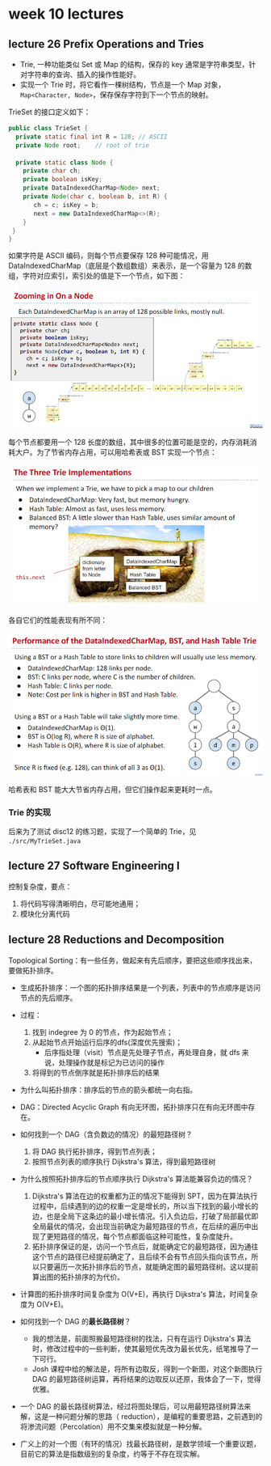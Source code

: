 # week 10 lectures

## lecture 26 Prefix Operations and Tries

- Trie, 一种功能类似 Set 或 Map 的结构，保存的 key 通常是字符串类型，针对字符串的查询、插入的操作性能好。
- 实现一个 Trie 时，将它看作一棵树结构，节点是一个 Map 对象，`Map<Character, Node>`，保存保存字符到下一个节点的映射。

TrieSet 的接口定义如下：

```java
public class TrieSet {
  private static final int R = 128; // ASCII
  private Node root;	// root of trie

  private static class Node {
    private char ch;  
    private boolean isKey;   
    private DataIndexedCharMap<Node> next;
    private Node(char c, boolean b, int R) {
       ch = c; isKey = b;
       next = new DataIndexedCharMap<>(R);
    }
 }
}
```

如果字符是 ASCII 编码，则每个节点要保存 128 种可能情况，用 DataIndexedCharMap（底层是个数组数组）来表示，是一个容量为 128 的数组，字符对应索引，索引处的值是下一个节点，如下图：

![trie-node](./images/trie-node.png)

每个节点都要用一个 128 长度的数组，其中很多的位置可能是空的，内存消耗消耗大户。为了节省内存占用，可以用哈希表或 BST 实现一个节点：

![three-trie-implementations](./images/three-trie-implementations.png)

各自它们的性能表现有所不同：

![performance-trie-node](./images/performance-trie-node.png)

哈希表和 BST 能大大节省内存占用，但它们操作起来更耗时一点。

### Trie 的实现

后来为了测试 disc12 的练习题，实现了一个简单的 Trie，见 `./src/MyTrieSet.java`

## lecture 27 Software Engineering I

控制复杂度，要点：
   1. 将代码写得清晰明白，尽可能地通用；
   2. 模块化分离代码

## lecture 28 Reductions and Decomposition

Topological Sorting：有一些任务，做起来有先后顺序，要把这些顺序找出来，要做拓扑排序。

- 生成拓扑排序：一个图的拓扑排序结果是一个列表，列表中的节点顺序是访问节点的先后顺序。
- 过程：
   1. 找到 indegree 为 0 的节点，作为起始节点；
   2. 从起始节点开始运行后序的dfs(深度优先搜索)；
      - 后序指处理（visit）节点是先处理子节点，再处理自身，就 dfs 来说，处理操作就是标记为已访问的操作
   3. 将得到的节点倒序就是拓扑排序后的结果
- 为什么叫拓扑排序：排序后的节点的箭头都统一向右指。
- DAG：Directed Acyclic Graph 有向无环图，拓扑排序只在有向无环图中存在。
- 如何找到一个 DAG（含负数边的情况）的最短路径树？
   1. 将 DAG 执行拓扑排序，得到节点列表；
   2. 按照节点列表的顺序执行 Dijkstra's 算法，得到最短路径树

- 为什么按照拓扑排序后的节点顺序执行 Dijkstra's 算法能兼容负边的情况？
   1. Dijkstra's 算法在边的权重都为正的情况下能得到 SPT，因为在算法执行过程中，后续遇到的边的权重一定是增长的，所以当下找到的最小增长的边，也是全局下这条边的最小增长情况。引入负边后，打破了局部最优即全局最优的情况，会出现当前确定为最短路径的节点，在后续的遍历中出现了更短路径的情况，每个节点都面临这种可能性，复杂度陡升。
   2. 拓扑排序保证的是，访问一个节点后，就能确定它的最短路径，因为通往这个节点的路径已经提前确定了，且后续不会有节点回头指向该节点，所以只要遍历一次拓扑排序后的节点，就能确定图的最短路径树。这以提前算出图的拓扑排序的为代价。
- 计算图的拓扑排序时间复杂度为 O(V+E)，再执行 Dijkstra's 算法，时间复杂度为 O(V+E)。

- 如何找到一个 DAG 的**最长路径树**？
   - 我的想法是，前面照搬最短路径树的找法，只有在运行 Dijkstra's 算法时，修改过程中的一些判断，使其最短优先改为最长优先，纸笔推导了一下可行。
   - Josh 课程中给的解法是，将所有边取反，得到一个新图，对这个新图执行 DAG 的最短路径树运算，再将结果的边取反以还原，我体会了一下，觉得优雅。

- 一个 DAG 的最长路径树算法，经过将图处理后，可以用最短路径树算法来解，这是一种问题分解的思路（ reduction），是编程的重要思路，之前遇到的将渗流问题（Percolation）用不交集来模拟就是一种分解。

- 广义上的对一个图（有环的情况）找最长路径树，是数学领域一个重要议题，目前它的算法是指数级别的复杂度，约等于不存在现实解。